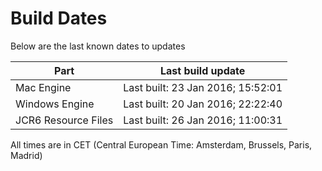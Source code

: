 # Build Dates

Below are the last known dates to updates

Part | Last build update
-----|-----
Mac Engine | Last built: 23 Jan 2016; 15:52:01
Windows Engine | Last built: 20 Jan 2016; 22:22:40
JCR6 Resource Files | Last built: 26 Jan 2016; 11:00:31
All times are in CET (Central European Time: Amsterdam, Brussels, Paris, Madrid)



